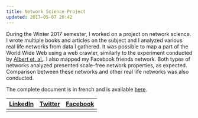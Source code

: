 ```yaml
---
title: Network Science Project
updated: 2017-05-07 20:42
---
```


During the Winter 2017 semester, I worked on a project on network science. I wrote multiple books and articles on the subject and I analyzed various real life networks from data I gathered. It was possible to map a part of the World Wide Web using a web crawler, similarly to the experiment conducted by [Albert et. al.](http://www.nature.com/nature/journal/v401/n6749/abs/401130a0.html). I also mapped my Facebook friends network. Both types of networks analyzed presented scale-free network properties, as expected. Comparison between these networks and other real life networks was also conducted.

The complete document is in french and is available [here](https://github.com/patricebechard/patricebechard.github.io/blob/master/_documents/Rapport_Final_corrige%20copy.pdf).


|[LinkedIn](https://www.linkedin.com/in/patrice-b%C3%A9chard-9a7b76a3?trk=nav_responsive_tab_profile_pic)|[Twitter](https://twitter.com/patricebechard)|[Facebook](https://www.facebook.com/patrice.bechard)|
|:------------------------------------------------------------------------------------------------------:|:-------------------------------------------:|:--------------------------------------------------:|
|                                                                                                        |                                             |                                                    |